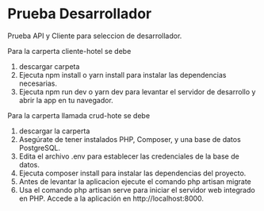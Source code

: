 # Prueba Desarrollador
Prueba API y Cliente para seleccion de desarrollador.

Para la carperta cliente-hotel se debe
  1. descargar carpeta
  2. Ejecuta npm install o yarn install para instalar las dependencias necesarias.
  3. Ejecuta npm run dev o yarn dev para levantar el servidor de desarrollo y abrir la app en tu navegador.

Para la carperta llamada crud-hote se debe
  1. descargar la carperta
  2. Asegúrate de tener instalados PHP, Composer, y una base de datos PostgreSQL.
  3. Edita el archivo .env para establecer las credenciales de la base de datos.
  4. Ejecuta composer install para instalar las dependencias del proyecto.
  5. Antes de levantar la aplicacion ejecute el comando php artisan migrate
  6. Usa el comando php artisan serve para iniciar el servidor web integrado en PHP. Accede a la aplicación en http://localhost:8000.
